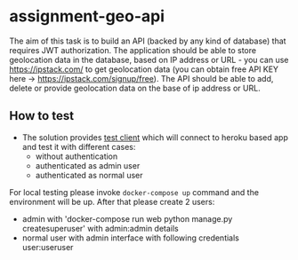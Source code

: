 # assignment-geo-api
The aim of this task is to build an API (backed by any kind of database) that requires JWT authorization. The application should be able to store geolocation data in the database, based on IP address or URL - you can use https://ipstack.com/ to get geolocation data (you can obtain free API KEY here -> https://ipstack.com/signup/free). The API should be able to add, delete or provide geolocation data on the base of ip address or URL. 

## How to test
- The solution provides [test client](simple_request.py) which will connect to heroku based app and test it with different cases:
  - without authentication
  - authenticated as admin user
  - authenticated as normal user
  
For local testing please invoke `docker-compose up` command and the environment will be up. After that please create 2 users:
- admin with 'docker-compose run web python manage.py createsuperuser' with admin:admin details
- normal user with admin interface with following credentials user:useruser
   